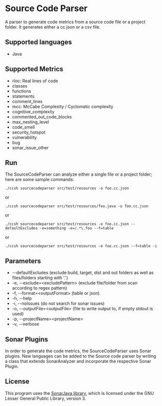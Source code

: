 # Source Code Parser

A parser to generate code metrics from a source code file or a project folder. It generates either a cc.json or a csv file.

## Supported languages

- Java

## Supported Metrics

- rloc: Real lines of code
- classes
- functions
- statements
- comment_lines
- mcc: McCabe Complexity / Cyclomatic complexity
- cognitive_complexity
- commented_out_code_blocks
- max_nesting_level
- code_smell
- security_hotspot
- vulnerability
- bug
- sonar_issue_other

## Run

The SourceCodeParser can analyze either a single file or a project folder; here are some sample commands:

```
./ccsh sourcecodeparser src/test/resources -o foo.cc.json
```

or

```
./ccsh sourcecodeparser src/test/resources/foo.java -o foo.cc.json
```

or

```
./ccsh sourcecodeparser src/test/resources -o foo.cc.json --defaultExcludes -e=something -e=/.*\.foo --f=table
```

or

```
./ccsh sourcecodeparser src/test/resources -o foo.cc.json --f=table -i
```

## Parameters

- --defaultExcludes (exclude build, target, dist and out folders as well as files/folders starting with '.')
- -e, --exclude=\<excludePattern> (exclude file/folder from scan according to regex pattern)
- -f, --format=\<outputFormat> (table or json)
- -h, --help
- -i, --noIssues (do not search for sonar issues)
- -o, --outputFile=\<outputFile> (file to write output to, if empty stdout is used)
- -p, --projectName=\<projectName>
- -v, --verbose

## Sonar Plugins

In order to generate the code metrics, the SourceCodeParser uses Sonar plugins. New languages can be added to the Source code parser by writing a class that extends SonarAnalyzer and incorporate the respective Sonar Plugin.

## License

This program uses the [SonarJava library](https://github.com/SonarSource/sonar-java/), which is licensed under the GNU Lesser General Public Library, version 3.
